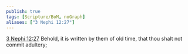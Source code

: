 ```yaml
---
publish: true
tags: [Scripture/BoM, noGraph]
aliases: ["3 Nephi 12:27"]
---
```

[3 Nephi 12:27](https://churchofjesuschrist.org/study/scriptures/bofm/3-ne/12?lang=eng&id=p27#p27) Behold, it is written by them of old time, that thou shalt not commit adultery;
